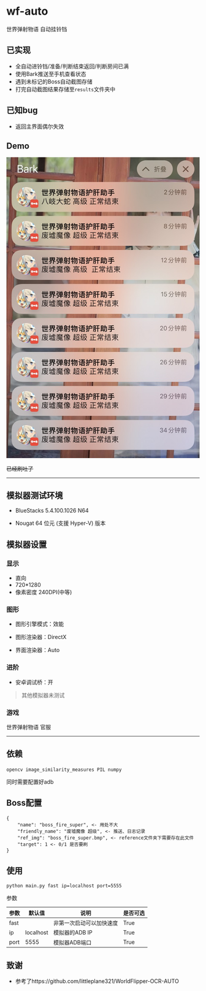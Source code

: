 # wf-auto

世界弹射物语 自动挂铃铛

## 已实现

- 全自动进铃铛/准备/判断结束返回/判断房间已满
- 使用Bark推送至手机查看状态
- 遇到未标记的Boss自动截图存储
- 打完自动截图结果存储至`results`文件夹中

## 已知bug

- 返回主界面偶尔失效

## Demo

![Demo1](demo_img/IMG_2881.jpg)

~~已经刷吐了~~

----

## 模拟器测试环境

- BlueStacks 5.4.100.1026 N64

- Nougat 64 位元 (支援 Hyper-V) 版本

## 模拟器设置

### 显示

- 直向
- 720*1280
- 像素密度 240DPI(中等)

### 图形 

- 图形引擎模式：效能

- 图形渲染器：DirectX
- 界面渲染器：Auto

### 进阶  

- 安卓调试桥：开

> 其他模拟器未测试

### 游戏
世界弹射物语 官服

----

## 依赖

`opencv image_similarity_measures PIL numpy`

同时需要配置好adb

## Boss配置

```
{
	"name": "boss_fire_super", <- 用处不大
	"friendly_name": "废墟魔像 超级", <- 推送、日志记录
	"ref_img": "boss_fire_super.bmp", <- reference文件夹下需要存在此文件
	"target": 1 <- 0/1 是否要刷
}
```

## 使用

```
python main.py fast ip=localhost port=5555
```
参数

| 参数 | 默认值 | 说明 | 是否可选 |
| ---- | ---- | ---- | ---- |
| fast | |非第一次启动可以加快速度 | True |
| ip | localhost|模拟器的ADB IP | True |
| port | 5555 | 模拟器ADB端口 | True |

## 致谢

- 参考了https://github.com/littleplane321/WorldFlipper-OCR-AUTO
